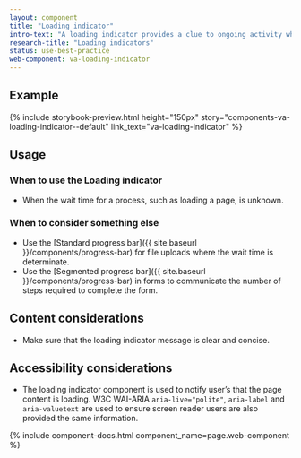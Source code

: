 ```yaml
---
layout: component
title: "Loading indicator"
intro-text: "A loading indicator provides a clue to ongoing activity when the site needs to load additional content."
research-title: "Loading indicators"
status: use-best-practice
web-component: va-loading-indicator
---
```


## Example

{% include storybook-preview.html height="150px" story="components-va-loading-indicator--default" link_text="va-loading-indicator" %}

## Usage

### When to use the Loading indicator

* When the wait time for a process, such as loading a page, is unknown. 

### When to consider something else

* Use the [Standard progress bar]({{ site.baseurl }}/components/progress-bar) for file uploads where the wait time is determinate.
* Use the [Segmented progress bar]({{ site.baseurl }}/components/progress-bar) in forms to communicate the number of steps required to complete the form.

## Content considerations

* Make sure that the loading indicator message is clear and concise.

## Accessibility considerations

* The loading indicator component is used to notify user’s that the page content is loading. W3C WAI-ARIA `aria-live="polite"`, `aria-label` and `aria-valuetext` are used to ensure screen reader users are also provided the same information.

{% include component-docs.html component_name=page.web-component %}
